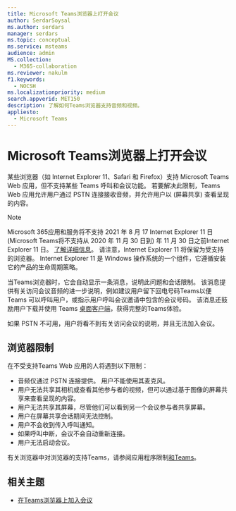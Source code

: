 ```yaml
---
title: Microsoft Teams浏览器上打开会议
author: SerdarSoysal
ms.author: serdars
manager: serdars
ms.topic: conceptual
ms.service: msteams
audience: admin
MS.collection:
  - M365-collaboration
ms.reviewer: nakulm
f1.keywords:
  - NOCSH
ms.localizationpriority: medium
search.appverid: MET150
description: 了解如何Teams浏览器支持音频和视频。
appliesto:
  - Microsoft Teams
---
```


# <a name="microsoft-teams-meetings-on-unsupported-browsers"></a>Microsoft Teams浏览器上打开会议

某些浏览器（如 Internet Explorer 11、Safari 和 Firefox）支持 Microsoft Teams Web 应用，但不支持某些 Teams 呼叫和会议功能。 若要解决此限制，Teams Web 应用允许用户通过 PSTN 连接接收音频，并允许用户以 (屏幕共享) 查看呈现的内容。

> [!Note]
> Microsoft 365应用和服务将不支持 2021 年 8 月 17 Internet Explorer 11 日 (Microsoft Teams将不支持从 2020 年 11 月 30 日到) 年 11 月 30 日之前Internet Explorer 11 日。 [了解详细信息](https://aka.ms/AA97tsw)。 请注意，Internet Explorer 11 将保留为受支持的浏览器。 Internet Explorer 11 是 Windows 操作系统的一个组件，它遵循安装它的产品的生命周期策略[](/lifecycle/faq/internet-explorer-microsoft-edge)。

当Teams浏览器时，它会自动显示一条消息，说明此问题和会话限制。 该消息提供有关访问会议音频的进一步说明，例如建议用户留下回电号码Teams以便 Teams 可以呼叫用户，或指示用户呼叫会议邀请中包含的会议号码。 该消息还鼓励用户下载并使用 Teams [桌面客户端](https://teams.microsoft.com/downloads)，获得完整的Teams体验。

如果 PSTN 不可用，用户将看不到有关访问会议的说明，并且无法加入会议。

## <a name="browser-limitations"></a>浏览器限制

在不受支持Teams Web 应用的人将遇到以下限制：

- 音频仅通过 PSTN 连接提供。 用户不能使用其麦克风。
- 用户无法共享其相机或查看其他参与者的视频，但可以通过基于图像的屏幕共享来查看呈现的内容。
- 用户无法共享其屏幕，尽管他们可以看到另一个会议参与者共享屏幕。
- 用户在屏幕共享会话期间无法控制。
- 用户不会收到传入呼叫通知。
- 如果呼叫中断，会议不会自动重新连接。
- 用户无法启动会议。

有关浏览器中对浏览器的支持Teams，请参阅应用程序限制[和Teams](./limits-specifications-teams.md#browsers)。

## <a name="related-topics"></a>相关主题

- [在Teams浏览器上加入会议](https://support.office.com/article/daafdd3c-ac7a-4855-871b-9113bad15907)
